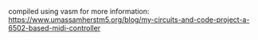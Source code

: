 compiled using vasm
for more information: https://www.umassamherstm5.org/blog/my-circuits-and-code-project-a-6502-based-midi-controller

